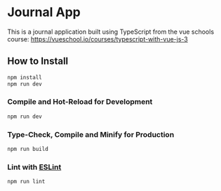 # Journal App

This is a journal application built using TypeScript from the vue schools course:
https://vueschool.io/courses/typescript-with-vue-js-3

## How to Install
```sh
npm install
npm run dev
```

### Compile and Hot-Reload for Development

```sh
npm run dev
```

### Type-Check, Compile and Minify for Production

```sh
npm run build
```

### Lint with [ESLint](https://eslint.org/)

```sh
npm run lint
```
